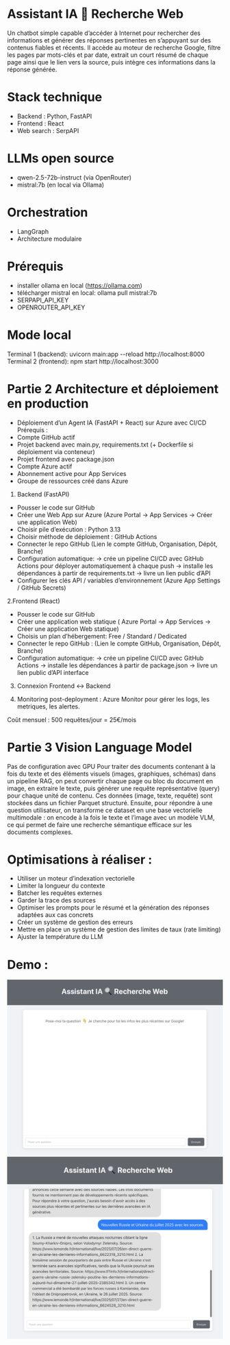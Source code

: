 # Assistant IA 🔎 Recherche Web 
Un chatbot simple capable d’accéder à Internet pour rechercher des informations et générer des réponses pertinentes en s’appuyant sur des contenus fiables et récents. Il accède au moteur de recherche Google, filtre les pages par mots-clés et par date, extrait un court résumé de chaque page ainsi que le lien vers la source, puis intègre ces informations dans la réponse générée.

# Stack technique
- Backend : Python, FastAPI
- Frontend : React
- Web search : SerpAPI

# LLMs open source
- qwen-2.5-72b-instruct (via OpenRouter)
- mistral:7b (en local via Ollama)

# Orchestration 
- LangGraph
- Architecture modulaire

# Prérequis
- installer ollama en local (https://ollama.com)
- télécharger mistral en local: ollama pull mistral:7b
- SERPAPI_API_KEY
- OPENROUTER_API_KEY
  
# Mode local
Terminal 1 (backend): uvicorn main:app --reload
http://localhost:8000
Terminal 2 (frontend): npm start 
http://localhost:3000

# Partie 2 Architecture et déploiement en production 
- Déploiement d’un Agent IA (FastAPI + React) sur Azure avec CI/CD
Prérequis :
- Compte GitHub actif
- Projet backend avec main.py, requirements.txt (+ Dockerfile si déploiement via conteneur)
- Projet frontend avec package.json
- Compte Azure actif
- Abonnement active pour App Services
- Groupe de ressources créé dans Azure

1. Backend (FastAPI)
- Pousser le code sur GitHub
- Créer une Web App sur Azure
(Azure Portal → App Services → Créer une application Web)
- Choisir pile d’exécution : Python 3.13
- Choisir méthode de déploiement : GitHub Actions
- Connecter le repo GitHub (Lien le compte GitHub, Organisation, Dépôt, Branche)
- Configuration automatique:
→  crée un pipeline CI/CD avec GitHub Actions pour déployer automatiquement à chaque push
→ installe les dépendances à partir de requirements.txt
→ livre un lien public d’API 
- Configurer les clés API / variables d’environnement
  (Azure App Settings / GitHub Secrets)
  
2.Frontend (React)
- Pousser le code sur GitHub
- Créer une application web statique
( Azure Portal → App Services → Créer une application Web statique)
-  Choisis un plan d’hébergement: Free / Standard / Dedicated
- Connecter le repo GitHub : (Lien le compte GitHub, Organisation, Dépôt, Branche)
- Configuration automatique:
→ crée un pipeline CI/CD avec GitHub Actions
→ installe les dépendances à partir de package.json
→ livre un lien public d’API interface

3. Connexion Frontend ↔ Backend

4. Monitoring post-deployment : Azure Monitor pour gérer les logs, les metriques, les alertes. 

Coût mensuel : 500 requêtes/jour =  25€/mois

# Partie 3 Vision Language Model
Pas de configuration avec GPU 
Pour traiter des documents contenant à la fois du texte et des éléments visuels (images, graphiques, schémas) dans un pipeline RAG, on peut convertir chaque page ou bloc du document en image, en extraire le texte, puis générer une requête représentative (query) pour chaque unité de contenu. Ces données (image, texte, requête) sont stockées dans un fichier Parquet structuré. Ensuite, pour répondre à une question utilisateur, on transforme ce dataset en une base vectorielle multimodale : on encode à la fois le texte et l’image avec un modèle VLM, ce qui permet de faire une recherche sémantique efficace sur les documents complexes.

# Optimisations à réaliser :
- Utiliser un moteur d’indexation vectorielle
- Limiter la longueur du contexte
- Batcher les requêtes externes
- Garder la trace des sources
- Optimiser les prompts pour le résumé et la génération des réponses adaptées aux cas concrets
- Créer un système de gestion des erreurs
- Mettre en place un système de gestion des limites de taux (rate limiting)
- Ajuster la température du LLM 
  
# Demo :
![Demo image](Demo.png)
![Demo test image](Demo_test.png)

